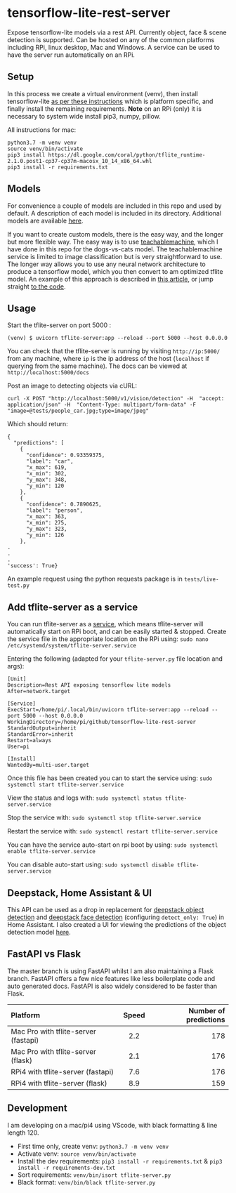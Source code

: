 # tensorflow-lite-rest-server
Expose tensorflow-lite models via a rest API. Currently object, face & scene detection is supported. Can be hosted on any of the common platforms including RPi, linux desktop, Mac and Windows. A service can be used to have the server run automatically on an RPi.

## Setup
In this process we create a virtual environment (venv), then install tensorflow-lite [as per these instructions](https://www.tensorflow.org/lite/guide/python) which is platform specific, and finally install the remaining requirements. **Note** on an RPi (only) it is necessary to system wide install pip3, numpy, pillow.

All instructions for mac:
```
python3.7 -m venv venv
source venv/bin/activate
pip3 install https://dl.google.com/coral/python/tflite_runtime-2.1.0.post1-cp37-cp37m-macosx_10_14_x86_64.whl
pip3 install -r requirements.txt
```

## Models
For convenience a couple of models are included in this repo and used by default. A description of each model is included in its directory. Additional models are available [here](https://github.com/google-coral/edgetpu/tree/master/test_data).

If you want to create custom models, there is the easy way, and the longer but more flexible way. The easy way is to use [teachablemachine](https://teachablemachine.withgoogle.com/train/image), which I have done in this repo for the dogs-vs-cats model. The teachablemachine service is limited to image classification but is very straightforward to use. The longer way allows you to use any neural network architecture to produce a tensorflow model, which you then convert to am optimized tflite model. An example of this approach is described in [this article](https://towardsdatascience.com/inferences-from-a-tf-lite-model-transfer-learning-on-a-pre-trained-model-e16e7c5f0ee6), or jump straight [to the code](https://github.com/arshren/TFLite/blob/master/Transfer%20Learning%20with%20TFLite-Copy1.ipynb).

## Usage
Start the tflite-server on port 5000 :
```
(venv) $ uvicorn tflite-server:app --reload --port 5000 --host 0.0.0.0
```

You can check that the tflite-server is running by visiting `http://ip:5000/` from any machine, where `ip` is the ip address of the host (`localhost` if querying from the same machine). The docs can be viewed at `http://localhost:5000/docs`

Post an image to detecting objects via cURL:
```
curl -X POST "http://localhost:5000/v1/vision/detection" -H  "accept: application/json" -H  "Content-Type: multipart/form-data" -F "image=@tests/people_car.jpg;type=image/jpeg"
```
Which should return:
```
{
  "predictions": [
    {
      "confidence": 0.93359375,
      "label": "car",
      "x_max": 619,
      "x_min": 302,
      "y_max": 348,
      "y_min": 120
    },
    {
      "confidence": 0.7890625,
      "label": "person",
      "x_max": 363,
      "x_min": 275,
      "y_max": 323,
      "y_min": 126
    },
.
.
.
'success': True}
```
An example request using the python requests package is in `tests/live-test.py`

## Add tflite-server as a service
You can run tflite-server as a [service](https://www.raspberrypi.org/documentation/linux/usage/systemd.md), which means tflite-server will automatically start on RPi boot, and can be easily started & stopped. Create the service file in the appropriate location on the RPi using: ```sudo nano /etc/systemd/system/tflite-server.service```

Entering the following (adapted for your `tflite-server.py` file location and args):
```
[Unit]
Description=Rest API exposing tensorflow lite models
After=network.target

[Service]
ExecStart=/home/pi/.local/bin/uvicorn tflite-server:app --reload --port 5000 --host 0.0.0.0
WorkingDirectory=/home/pi/github/tensorflow-lite-rest-server
StandardOutput=inherit
StandardError=inherit
Restart=always
User=pi

[Install]
WantedBy=multi-user.target
```

Once this file has been created you can to start the service using:
```sudo systemctl start tflite-server.service```

View the status and logs with:
```sudo systemctl status tflite-server.service```

Stop the service with:
```sudo systemctl stop tflite-server.service```

Restart the service with:
```sudo systemctl restart tflite-server.service```

You can have the service auto-start on rpi boot by using:
```sudo systemctl enable tflite-server.service```

You can disable auto-start using:
```sudo systemctl disable tflite-server.service```

## Deepstack, Home Assistant & UI
This API can be used as a drop in replacement for [deepstack object detection](https://github.com/robmarkcole/HASS-Deepstack-object) and [deepstack face detection](https://github.com/robmarkcole/HASS-Deepstack-face) (configuring `detect_only: True`) in Home Assistant. I also created a UI for viewing the predictions of the object detection model [here](https://github.com/robmarkcole/deepstack-ui).

## FastAPI vs Flask
The master branch is using FastAPI whilst I am also maintaining a Flask branch. FastAPI offers a few nice features like less boilerplate code and auto generated docs. FastAPI is also widely considered to be faster than Flask.

| Platform                             | Speed | Number of predictions |
| :----------------------------------- | :---: | --------------------: |
| Mac Pro with tflite-server (fastapi) |  2.2  |                   178 |
| Mac Pro with tflite-server (flask)   |  2.1  |                   176 |
| RPi4 with tflite-server (fastapi)    |  7.6  |                   176 |
| RPi4 with tflite-server (flask)      |  8.9  |                   159 |

## Development
I am developing on a mac/pi4 using VScode, with black formatting & line length 120.

* First time only, create venv: `python3.7 -m venv venv`
* Activate venv: `source venv/bin/activate`
* Install the dev requirements: `pip3 install -r requirements.txt` & `pip3 install -r requirements-dev.txt`
* Sort requirements: `venv/bin/isort tflite-server.py`
* Black format: `venv/bin/black tflite-server.py`